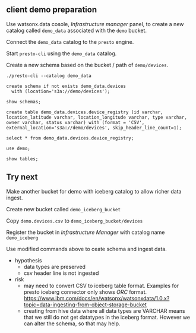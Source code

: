 ## client demo preparation
Use watsonx.data cosole, *Infrastructure manager* panel, to create a new catalog called `demo_data` associated with the `demo` bucket.

Connect the `demo_data` catalog to the `presto` engine.

Start `presto-cli` using the `demo_data` catalog.

Create a new schema based on the bucket / path of `demo/devices`.
```
./presto-cli --catalog demo_data

create schema if not exists demo_data.devices
  with (location='s3a://demo/devices');

show schemas;

create table demo_data.devices.device_registry (id varchar, location_latitude varchar, location_longitude varchar, type varchar, owner varchar, status varchar) with (format = 'CSV', external_location='s3a://demo/devices', skip_header_line_count=1);

select * from demo_data.devices.device_registry;

use demo;

show tables;
```

## Try next
Make another bucket for demo with iceberg catalog to allow richer data ingest.

Create new bucket called `demo_iceberg_bucket`

Copy `demo.devices.csv` to `demo_iceberg_bucket/devices`

Register the bucket in *Infrastructure Manager* with catalog name `demo_iceberg`

Use modified commands above to ceate schema and ingest data.

* hypothesis
  * data types are preserved
  * csv header line is not ingested
* risk
  * may need to convert CSV to iceberg table format. Examples for presto iceberg connector only shows *ORC* format. https://www.ibm.com/docs/en/watsonx/watsonxdata/1.0.x?topic=data-ingesting-from-object-storage-bucket
  * creating from hive data where all data types are VARCHAR means that we still do not get datatypes in the iceberg format. However we can alter the schema, so that may help.
  

  


